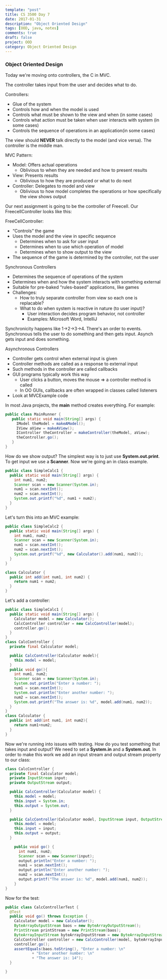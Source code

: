```yaml
---
template: "post"
title: CS 3500 Day 7
date: 2017-01-31
description: "Object Oriented Design"
tags: [OOD, java, notes]
comments: true
draft: false
project: OOD
category: Object Oriented Design
---
```


### Object Oriented Design

Today we're moving onto controllers, the C in MVC. 

The controller takes input from the user and decides what to do.

Controllers:

* Glue of the system
* Controls how and when the model is used
* Controls what must be shown to the view and when (in some cases)
* Controls what action must be taken when user interacts with system (in some cases)
* Controls the sequence of operations in an application(in some cases)

The view should **NEVER** talk directly to the model (and vice versa). The controller is the middle man. 

MVC Pattern:

* Model: Offers actual operations
	* Oblivious to when they are needed and how to present results
* View: Presents results
	* Oblivious to how they are produced or what to do next
* Controller: Delegates to model and view
	* Oblivious to how model completes the operations or how specifically the view shows output

Our next assignment is going to be the controller of Freecell. Our FreecellController looks like this:

FreeCellController: 

* “Controls” the game
* Uses the model and the view in specific sequence
	* Determines when to ask for user input
	* Determines when to use which operation of model
	* Determines when to show output to the view
* The sequence of the game is determined by the controller, not the user


Synchronous Controllers

* Determines the sequence of operations of the system
* Determines when and how the system interacts with something external
* Suitable for pre-baked “rules-based” applications, like games
* Challenges:
	* How to truly separate controller from view so each one is replacable?
	* What to do when system is reactive in nature (to user input)?
		* User interaction decides program behavior, not controller
		* Examples: Microsoft Word, IntelliJ

Synchronicity happens like 1->2->3->4. There's an order to events. Synchronous tells the user to do something and then gets input. Asynch gets input and does something.

Asynchronous Controllers

* Controller gets control when external input is given
* Controller methods are called as a response to external input
* Such methods in the controller are called callbacks
* GUI programs typically work this way
	* User clicks a button, moves the mouse ⇒ a controller method is called
	* In OO GUIs, callbacks are often wrapped in classes called listeners
* Look at MVCExample code

In most Java projects, the **main** method creates everything. For example: 

~~~ java
public class MainRunner {
   public static void main(String[] args) {
     IModel theModel = makeAModel();
     IView aView = makeAView();
     IController theController = makeController(theModel, aView);
     theController.go();
   }
}
~~~

How do we show output? The simplest way is to just use **System.out.print**. To get input we use a **Scanner**. Now we're going an in class example. 

~~~ java
public class SimpleCalc1 {
  public static void main(String[] args) {
    int num1, num2;
    Scanner scan = new Scanner(System.in);
    num1 = scan.nextInt();
    num2 = scan.nextInt();
    System.out.printf("%d", num1 + num2);
  }
}
~~~

Let's turn this into an MVC example:

~~~ java
public class SimpleCalc2 {
  public static void main(String[] args) {
    int num1, num2;
    Scanner scan = new Scanner(System.in);
    num1 = scan.nextInt();
    num2 = scan.nextInt();
    System.out.printf("%d", new Calculator().add(num1, num2));
  }
}

class Calculator {
  public int add(int num1, int num2) {
    return num1 + num2;
  }
}
~~~

Let's add a controller:

~~~ java
public class SimpleCalc1 {
  public static void main(String[] args) {
    Calculator model = new Calculator();
    CalcController controller = new CalcController(model);
    controller.go();
  }
}
class CalcController {
  private final Calculator model;

  public CalcController(Calculator model){
    this.model = model;
  }
  public void go(){
    int num1, num2;
    Scanner scan = new Scanner(System.in);
    System.out.println("Enter a number: ");
    num1 = scan.nextInt();
    System.out.println("Enter another number: ");
    num2 = scan.nextInt();
    System.out.printf("The answer is: %d", model.add(num1, num2));
  }
}
class Calculator {
  public int add(int num1, int num2){
    return num1+num2;
  }
}
~~~

Now we're running into issues with testing. How do you test something that takes input and output? We need to set a **System.in** and a **System.out**. In order to make this work we add an input stream and output stream property to our class:

~~~ java
class CalcController {
  private final Calculator model;
  private InputStream input;
  private OutputStream output;

  public CalcController(Calculator model) {
    this.model = model;
    this.input = System.in;
    this.output = System.out;
  }

  public CalcController(Calculator model, InputStream input, OutputStream output) {
    this.model = model;
    this.input = input;
    this.output = output;
  }

	public void go() {
  	  int num1, num2;
  	  Scanner scan = new Scanner(input);
  	  output.println("Enter a number: ");
  	  num1 = scan.nextInt();
  	  output.println("Enter another number: ");
  	  num2 = scan.nextInt();
  	  output.printf("The answer is: %d", model.add(num1, num2));
  	}
}
~~~

Now for the test:

~~~ java
public class CalcControllerTest {
  @Test
  public void go() throws Exception {
    Calculator model = new Calculator();
    ByteArrayOutputStream baos = new ByteArrayOutputStream();
    PrintStream printStream = new PrintStream(baos);
    ByteArrayInputStream byteArrayInputStream = new ByteArrayInputStream("6\n 8\n".getBytes());
    CalcController controller = new CalcController(model, byteArrayInputStream, printStream);
    controller.go();
    assertEquals(baos.toString(), "Enter a number: \n"
            + "Enter another number: \n"
            + "The answer is: 14");
  }

}
~~~
















